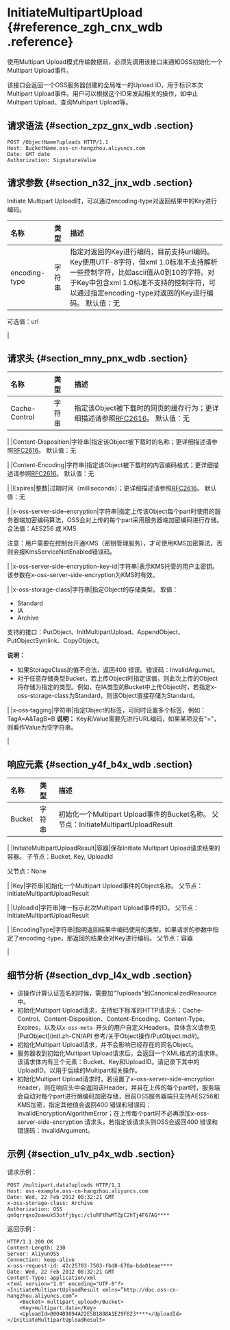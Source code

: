 # InitiateMultipartUpload {#reference_zgh_cnx_wdb .reference}

使用Multipart Upload模式传输数据前，必须先调用该接口来通知OSS初始化一个Multipart Upload事件。

该接口会返回一个OSS服务器创建的全局唯一的Upload ID，用于标识本次Multipart Upload事件。用户可以根据这个ID来发起相关的操作，如中止Multipart Upload、查询Multipart Upload等。

## 请求语法 {#section_zpz_gnx_wdb .section}

```
POST /ObjectName?uploads HTTP/1.1
Host: BucketName.oss-cn-hangzhou.aliyuncs.com
Date: GMT date
Authorization: SignatureValue
```

## 请求参数 {#section_n32_jnx_wdb .section}

Initiate Multipart Upload时，可以通过encoding-type对返回结果中的Key进行编码。

|名称|类型|描述|
|:-|:-|:-|
|encoding-type|字符串|指定对返回的Key进行编码，目前支持url编码。Key使用UTF-8字符，但xml 1.0标准不支持解析一些控制字符，比如ascii值从0到10的字符。对于Key中包含xml 1.0标准不支持的控制字符，可以通过指定encoding-type对返回的Key进行编码。 默认值：无

 可选值：url

 |

## 请求头 {#section_mny_pnx_wdb .section}

|名称|类型|描述|
|:-|:-|:-|
|Cache-Control|字符串|指定该Object被下载时的网页的缓存行为；更详细描述请参照[RFC2616](https://www.ietf.org/rfc/rfc2616.txt)。 默认值：无

 |
|Content-Disposition|字符串|指定该Object被下载时的名称；更详细描述请参照[RFC2616](https://www.ietf.org/rfc/rfc2616.txt)。 默认值：无

 |
|Content-Encoding|字符串|指定该Object被下载时的内容编码格式；更详细描述请参照[RFC2616](https://www.ietf.org/rfc/rfc2616.txt)。 默认值：无

 |
|Expires|整数|过期时间（milliseconds）；更详细描述请参照[RFC2616](https://www.ietf.org/rfc/rfc2616.txt)。 默认值：无

 |
|x-oss-server-side-encryption|字符串|指定上传该Object每个part时使用的服务器端加密编码算法，OSS会对上传的每个part采用服务器端加密编码进行存储。 合法值：AES256 或 KMS

 注意：用户需要在控制台开通KMS（密钥管理服务），才可使用KMS加密算法，否则会报KmsServiceNotEnabled错误码。

 |
|x-oss-server-side-encryption-key-id|字符串|表示KMS托管的用户主密钥。 该参数在x-oss-server-side-encryption为KMS时有效。

 |
|x-oss-storage-class|字符串|指定Object的存储类型。 取值：

-   Standard
-   IA
-   Archive

 支持的接口：PutObject、InitMultipartUpload、AppendObject、 PutObjectSymlink、CopyObject。

 **说明：** 

-   如果StorageClass的值不合法，返回400 错误。错误码：InvalidArgumet。
-   对于任意存储类型Bucket，若上传Object时指定该值，则此次上传的Object将存储为指定的类型。例如，在IA类型的Bucket中上传Object时，若指定x-oss-storage-class为Standard，则该Object直接存储为Standard。

 |
|x‑oss‑tagging|字符串|指定Object的标签，可同时设置多个标签，例如： TagA=A&TagB=B **说明：** Key和Value需要先进行URL编码，如果某项没有"="，则看作Value为空字符串。

 |

## 响应元素 {#section_y4f_b4x_wdb .section}

|名称|类型|描述|
|:-|:-|:-|
|Bucket|字符串|初始化一个Multipart Upload事件的Bucket名称。 父节点：InitiateMultipartUploadResult

 |
|InitiateMultipartUploadResult|容器|保存Initiate Multipart Upload请求结果的容器。 子节点：Bucket, Key, UploadId

 父节点：None

 |
|Key|字符串|初始化一个Multipart Upload事件的Object名称。 父节点：InitiateMultipartUploadResult

 |
|UploadId|字符串|唯一标示此次Multipart Upload事件的ID。 父节点：InitiateMultipartUploadResult

 |
|EncodingType|字符串|指明返回结果中编码使用的类型。如果请求的参数中指定了encoding-type，那返回的结果会对Key进行编码。 父节点：容器

 |

## 细节分析 {#section_dvp_l4x_wdb .section}

-   该操作计算认证签名的时候，需要加“?uploads”到CanonicalizedResource中。
-   初始化Multipart Upload请求，支持如下标准的HTTP请求头：Cache-Control、Content-Disposition、Content-Encoding、Content-Type、Expires，以及以`x-oss-meta-`开头的用户自定义Headers。具体含义请参见[PutObject](intl.zh-CN/API 参考/关于Object操作/PutObject.md#)。
-   初始化Multipart Upload请求，并不会影响已经存在的同名Object。
-   服务器收到初始化Multipart Upload请求后，会返回一个XML格式的请求体。该请求体内有三个元素：Bucket、Key和UploadID。请记录下其中的UploadID，以用于后续的Multipart相关操作。
-   初始化Multipart Upload请求时，若设置了x-oss-server-side-encryption Header，则在响应头中会返回该Header，并且在上传的每个part时，服务端会自动对每个part进行熵编码加密存储，目前OSS服务器端只支持AES256和KMS加密，指定其他值会返回400 错误和错误码：InvalidEncryptionAlgorithmError；在上传每个part时不必再添加x-oss-server-side-encryption 请求头，若指定该请求头则OSS会返回400 错误和错误码：InvalidArgument。

## 示例 {#section_u1v_p4x_wdb .section}

请求示例：

```
POST /multipart.data?uploads HTTP/1.1 
Host: oss-example.oss-cn-hangzhou.aliyuncs.com 
Date: Wed, 22 Feb 2012 08:32:21 GMT 
x-oss-storage-class: Archive
Authorization: OSS qn6qrrqxo2oawuk53otfjbyc:/cluRFtRwMTZpC2hTj4F67AG****
```

返回示例：

```
HTTP/1.1 200 OK
Content-Length: 230
Server: AliyunOSS
Connection: keep-alive
x-oss-request-id: 42c25703-7503-fbd8-670a-bda01eae****
Date: Wed, 22 Feb 2012 08:32:21 GMT
Content-Type: application/xml
<?xml version="1.0" encoding="UTF-8"?>
<InitiateMultipartUploadResult xmlns=”http://doc.oss-cn-hangzhou.aliyuncs.com”>
    <Bucket> multipart_upload</Bucket>
    <Key>multipart.data</Key>
    <UploadId>0004B9894A22E5B1888A1E29F823****</UploadId>
</InitiateMultipartUploadResult>
```

